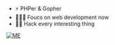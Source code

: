 
<!--
**ushell/ushell** is a ✨ _special_ ✨ repository because its `README.md` (this file) appears on your GitHub profile.

Here are some ideas to get you started:

- 🔭 I’m currently working on ...
- 🌱 I’m currently learning ...
- 👯 I’m looking to collaborate on ...
- 🤔 I’m looking for help with ...
- 💬 Ask me about ...
- 📫 How to reach me: ...
- 😄 Pronouns: ...
- ⚡ Fun fact: ...
-->
- ⚡ PHPer & Gopher
- 🧑🏼‍💻 Foucs on web development now
- 🥷🏼 Hack every interesting thing

[![ME](https://github-readme-stats.vercel.app/api?username=ushell&show_icons=true&theme=radical&hide=issues)]()
